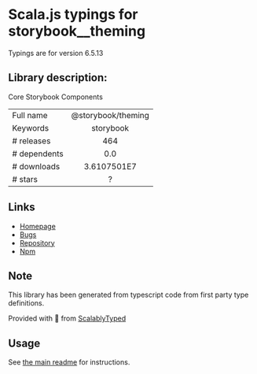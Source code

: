 
# Scala.js typings for storybook__theming

Typings are for version 6.5.13

## Library description:
Core Storybook Components

|                    |                 |
| ------------------ | :-------------: |
| Full name          | @storybook/theming |
| Keywords           | storybook |
| # releases         | 464 |
| # dependents       | 0.0 |
| # downloads        | 3.6107501E7 |
| # stars            | ? |

## Links
- [Homepage](https://github.com/storybookjs/storybook/tree/main/lib/theming)
- [Bugs](https://github.com/storybookjs/storybook/issues)
- [Repository](https://github.com/storybookjs/storybook)
- [Npm](https://www.npmjs.com/package/%40storybook%2Ftheming)
    


## Note
This library has been generated from typescript code from first party type definitions.

Provided with :purple_heart: from [ScalablyTyped](https://github.com/oyvindberg/ScalablyTyped)

## Usage
See [the main readme](../../readme.md) for instructions.


